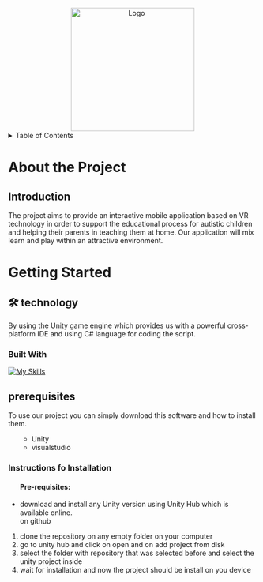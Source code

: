 
<!-- PROJECT LOGO -->
<br />
<div align="center">
  
  <a href="https://github.com/2022-GP1-14/2022_GP1_14">
    <img src="https://user-images.githubusercontent.com/114611487/200125297-6f197c9a-22e3-432f-b61e-5fb4bd040060.png" alt="Logo" width="250" height="250">
  </a>

</div>

<!-- TABLE OF CONTENTS -->
<details>
  <summary>Table of Contents</summary>
  <ol>
    <li>
      <a href="#about-the-project">About The Project</a>
      <ul>
        <li><a href="#Introduction"></a>Introduction</li>
      </ul>
    </li>
    <li>
      <a href="#getting-started">Getting Started</a>
      <ul>
      <li><a href="# 🛠  technology-with">technology</a></li>
       <li><a href="#built-with">Built With</a></li>
        <li><a href="#prerequisites">Prerequisites</a></li>
        <li><a href="#installation">Installation</a></li>
      </ul>
    </li>

  </ol>
</details>

# About the Project

## Introduction
The project aims to provide an interactive mobile application based on VR technology in order to support the educational process for autistic children 
and helping their parents in teaching them at home. Our application will mix learn and play within an attractive environment.

# Getting Started

## 🛠 technology
By using the Unity game engine which provides us with a powerful cross-platform IDE and using C# language for coding the script. 


### Built With

[![My Skills](https://skills.thijs.gg/icons?i=visualstudio,cs,unity)](https://skills.thijs.gg)

## prerequisites
 To use our project you can simply download this software and how to install them.
 
 <ol>
      <ul>
        <li>Unity</li>
        <li>visualstudio</li>
     </ul>
    </ol>
    
### Instructions fo  Installation
  
  <ul>

#### Pre-requisites: <br>
<li>download and install any Unity version using Unity Hub which is available online.</li>
on github 
 </ul>
 
 <ol>
<li>clone the repository on any empty folder on your computer </li>
<li>go to unity hub and click on open and on add project from disk</li>
<li>select the folder with repository that was selected before and select the unity project inside  </li>
<li>wait for installation and now the project should be install on you device</li>
  </ol>
  

